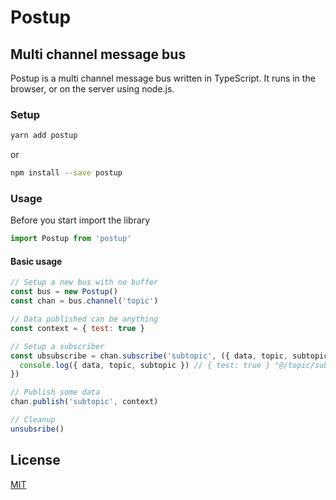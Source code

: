 # Postup

## Multi channel message bus

Postup is a multi channel message bus written in TypeScript. It runs in the browser, or on the server using node.js.

### Setup

```bash
yarn add postup
```

or

```bash
npm install --save postup
```

### Usage

Before you start import the library

```javascript
import Postup from 'postup'
```

#### Basic usage

```javascript
// Setup a new bus with no buffer
const bus = new Postup()
const chan = bus.channel('topic')

// Data published can be anything
const context = { test: true }

// Setup a subscriber
const ubsubscribe = chan.subscribe('subtopic', ({ data, topic, subtopic }) => {
  console.log({ data, topic, subtopic }) // { test: true } "@/topic/subtopic" "subtopic"
})

// Publish some data
chan.publish('subtopic', context)

// Cleanup
unsubsribe()
```

## License

[MIT](LICENSE)
